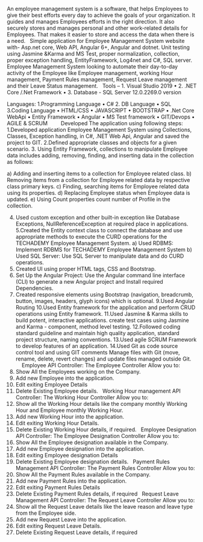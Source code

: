 An employee management system is a software, that helps Employees to give their best efforts every day to achieve the goals of your organization.
It guides and manages Employees efforts in the right direction. It also securely stores and manages personal and other work-related details for Employees.
That makes it easier to store and access the data when there is a need.
 
Simple application for Employee Management System website with-
Asp.net core, Web API, Angular 6+, Angular and dotnet.
Unit testing using Jasmine &Karma and MS Test, proper normalization, collection,
proper exception handling, EntityFramework, Log4net and C#, SQL server.
 
Employee Management System looking to automate their day-to-day activity of the Employee like Employee management, 
working Hour management, Payment Rules management, Request Leave management and their Leave Status management.
 
Tools – 1. Visual Studio 2019
• 2. .NET Core /.Net Framework
• 3. Database - SQL Server 12.0.2269.0 version

Languages:
1.Programming Language
• C#
2. DB Language
• SQL
 
3.Coding Language
• HTML/CSS
• JAVASCRIPT
• BOOTSTRAP
• .Net Core WebApi
• Entity Framework
• Angular
• MS Test framework
• GIT/Devops
• AGILE & SCRUM
 
 
 
 
Developed The application using following steps:
 
1.Developed application Employee Management System using Collections, Classes, Exception handling, in C#, .NET Web Api, Angular and saved the project to GIT.
2.Defined appropriate classes and objects for a given scenario.
3. Using Entity Framework, collections to manipulate Employee data includes adding, removing, finding, and inserting data in the collection as follows:

a) Adding and inserting items to a collection for Employee related class.
b) Removing items from a collection for Employee related data by respective class primary keys.
c) Finding, searching items for Employee related data using its properties.
d) Replacing Employee status when Employee data is updated.
e) Using Count properties count number of Profile in the collection.

4. Used custom exception and other built-in exception like Database Exceptions, NullReferenceException at required place in applications.
5.Created the Entity context class to connect the database and use appropriate methods to execute the CURD operations for the TECHADEMY Employee Management System.
​a) Used RDBMS: Implement RDBMS for TECHADEMY Employee Management System
b) Used SQL Server: Use SQL Server to manipulate data and do CURD operations.
6. Created UI using proper HTML tags, CSS and Bootstrap.
7. Set Up the Angular Project: Use the Angular command line interface (CLI) to generate a new Angular project and Install required Dependencies.
8. Created responsive elements using Bootstrap (navigation, breadcrumb, button, images, headers, glyph icons) which is optional.
9.Used Angular Routing
10.Used Entity framework for the application and perform CRUD operations using Entity framework.
11.Used Jasmine & Karma skills to build potent, interactive applications. create test cases using Jasmine and Karma - component, method level testing.
12.Followed coding standard guideline and maintain high quality application, standard project structure, naming conventions.
13.Used agile SCRUM Framework to develop features of an application.
14.Used Git as code source control tool and using GIT comments Manage files with Git (move, rename, delete, revert changes) and update files managed outside Git.
 
 
 
Employee API Controller:
The Employee Controller Allow you to:
1. Show All the Employees working on the Company.
2. Add new Employee into the application.
3. Edit exiting Employee Details
4. Delete Existing Employee details.
 
Working Hour management API Controller:
The Working Hour Controller Allow you to:
1. Show all the Working Hour details like the company monthly Working Hour and Employee monthly Working Hour.
2. Add new Working Hour into the application.
3. Edit exiting Working Hour Details.
4. Delete Existing Working Hour details, if required.
 
Employee Designation API Controller:
The Employee Designation Controller Allow you to:
1. Show All the Employee designation available in the Company.
2. Add new Employee designation into the application.
3. Edit exiting Employee designation Details
4. Delete Existing Employee designation details.
 
Payment Rules Management API Controller:
The Payment Rules Controller Allow you to:
1. Show All the Payment Rules available in the Company.
2. Add new Payment Rules into the application.
3. Edit exiting Payment Rules Details
4. Delete Existing Payment Rules details, if required
 
Request Leave Management API Controller:
The Request Leave Controller Allow you to:
1. Show all the Request Leave details like the leave reason and leave type from the Employee side.
2. Add new Request Leave into the application.
3. Edit exiting Request Leave Details.
4. Delete Existing Request Leave details, if required
